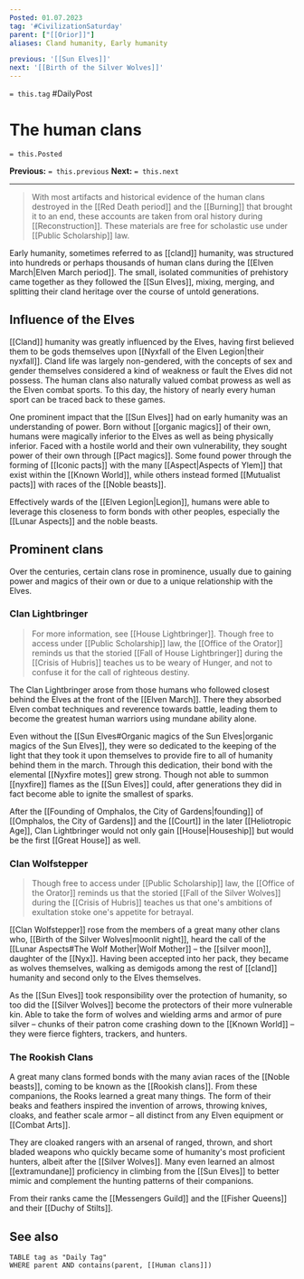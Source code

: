 ```yaml
---
Posted: 01.07.2023
tag: '#CivilizationSaturday'
parent: ["[[Orior]]"]
aliases: Cland humanity, Early humanity

previous: '[[Sun Elves]]'
next: '[[Birth of the Silver Wolves]]'
---
```

`= this.tag` #DailyPost
# The human clans
`= this.Posted`

**Previous:** `= this.previous`
**Next:** `= this.next`

---

> With most artifacts and historical evidence of the human clans destroyed in the [[Red Death period]] and the [[Burning]] that brought it to an end, these accounts are taken from oral history during [[Reconstruction]]. These materials are free for scholastic use under [[Public Scholarship]] law.

Early humanity, sometimes referred to as [[cland]] humanity, was structured into hundreds or perhaps thousands of human clans during the [[Elven March|Elven March period]]. The small, isolated communities of prehistory came together as they followed the [[Sun Elves]], mixing, merging, and splitting their cland heritage over the course of untold generations.

## Influence of the Elves

[[Cland]] humanity was greatly influenced by the Elves, having first believed them to be gods themselves upon [[Nyxfall of the Elven Legion|their nyxfall]]. Cland life was largely non-gendered, with the concepts of sex and gender themselves considered a kind of weakness or fault the Elves did not possess. The human clans also naturally valued combat prowess as well as the Elven combat sports. To this day, the history of nearly every human sport can be traced back to these games.

One prominent impact that the [[Sun Elves]] had on early humanity was an understanding of power. Born without [[organic magics]] of their own, humans were magically inferior to the Elves as well as being physically inferior. Faced with a hostile world and their own vulnerability, they sought power of their own through [[Pact magics]]. Some found power through the forming of [[Iconic pacts]] with the many [[Aspect|Aspects of Ylem]] that exist within the [[Known World]], while others instead formed [[Mutualist pacts]] with races of the [[Noble beasts]].

Effectively wards of the [[Elven Legion|Legion]], humans were able to leverage this closeness to form bonds with other peoples, especially the [[Lunar Aspects]] and the noble beasts.

## Prominent clans

Over the centuries, certain clans rose in prominence, usually due to gaining power and magics of their own or due to a unique relationship with the Elves.

### Clan Lightbringer

> For more information, see [[House Lightbringer]]. Though free to access under [[Public Scholarship]] law, the [[Office of the Orator]] reminds us that the storied [[Fall of House Lightbringer]] during the [[Crisis of Hubris]] teaches us to be weary of Hunger, and not to confuse it for the call of righteous destiny.

The Clan Lightbringer arose from those humans who followed closest behind the Elves at the front of the [[Elven March]]. There they absorbed Elven combat techniques and reverence towards battle, leading them to become the greatest human warriors using mundane ability alone.

Even without the [[Sun Elves#Organic magics of the Sun Elves|organic magics of the Sun Elves]], they were so dedicated to the keeping of the light that they took it upon themselves to provide fire to all of humanity behind them in the march. Through this dedication, their bond with the elemental [[Nyxfire motes]] grew strong. Though not able to summon [[nyxfire]] flames as the [[Sun Elves]] could, after generations they did in fact become able to ignite the smallest of sparks.

After the [[Founding of Omphalos, the City of Gardens|founding]] of [[Omphalos, the City of Gardens]] and the [[Court]] in the later [[Heliotropic Age]], Clan Lightbringer would not only gain [[House|Houseship]] but would be the first [[Great House]] as well.

### Clan Wolfstepper

> Though free to access under [[Public Scholarship]] law, the [[Office of the Orator]] reminds us that the storied [[Fall of the Silver Wolves]] during the [[Crisis of Hubris]] teaches us that one's ambitions of exultation stoke one's appetite for betrayal.

[[Clan Wolfstepper]] rose from the members of a great many other clans who, [[Birth of the Silver Wolves|moonlit night]], heard the call of the [[Lunar Aspects#The Wolf Mother|Wolf Mother]] – the [[silver moon]], daughter of the [[Nyx]]. Having been accepted into her pack, they became as wolves themselves, walking as demigods among the rest of [[cland]] humanity and second only to the Elves themselves.

As the [[Sun Elves]] took responsibility over the protection of humanity, so too did the [[Silver Wolves]] become the protectors of their more vulnerable kin. Able to take the form of wolves and wielding arms and armor of pure silver – chunks of their patron come crashing down to the [[Known World]] – they were fierce fighters, trackers, and hunters.

### The Rookish Clans

A great many clans formed bonds with the many avian races of the [[Noble beasts]], coming to be known as the [[Rookish clans]]. From these companions, the Rooks learned a great many things. The form of their beaks and feathers inspired the invention of arrows, throwing knives, cloaks, and feather scale armor – all distinct from any Elven equipment or [[Combat Arts]].

They are cloaked rangers with an arsenal of ranged, thrown, and short bladed weapons who quickly became some of humanity's most proficient hunters, albeit after the [[Silver Wolves]]. Many even learned an almost [[extramundane]] proficiency in climbing from the [[Sun Elves]] to better mimic and complement the hunting patterns of their companions.

From their ranks came the [[Messengers Guild]] and the [[Fisher Queens]] and their [[Duchy of Stilts]].

## See also
```dataview
TABLE tag as "Daily Tag"
WHERE parent AND contains(parent, [[Human clans]])
```
